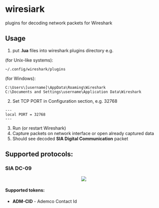 # wiresiark
plugins for decoding network packets for Wireshark

## Usage
1. put **.lua** files into wireshark plugins directory e.g. 

(for Unix-like systems):
````shell
~/.config/wireshark/plugins
````
(for Windows):
````shell
C:\Users\[username]\AppData\Roaming\Wireshark
C:\Documents and Settings\username\Application Data\Wireshark
````

2. Set TCP PORT in Configuration section, e.g. 32768
```
---
local PORT = 32768
---
```
3. Run (or restart Wireshark)
4. Capture packets on network interface or open already captured data
5. Should see decoded **SIA Digital Communication** packet

## Supported protocols:

### SIA DC-09
<p align="center">
  <img src="https://github.com/pa810p/wiresiark/assets/46489402/2e724cab-fb89-4fae-83bc-7eb73e022a4d">
</p>

#### Supported tokens:

- **ADM-CID** - Ademco Contact Id


